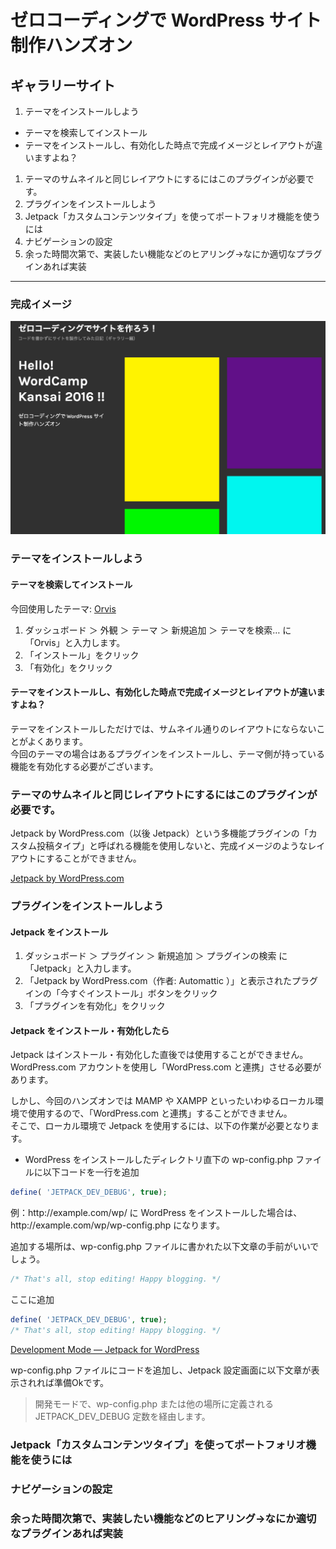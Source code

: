 # ゼロコーディングで WordPress サイト制作ハンズオン

## ギャラリーサイト

1. テーマをインストールしよう
  - テーマを検索してインストール
  - テーマをインストールし、有効化した時点で完成イメージとレイアウトが違いますよね？
1. テーマのサムネイルと同じレイアウトにするにはこのプラグインが必要です。
1. プラグインをインストールしよう
1. Jetpack「カスタムコンテンツタイプ」を使ってポートフォリオ機能を使うには
1. ナビゲーションの設定
1. 余った時間次第で、実装したい機能などのヒアリング→なにか適切なプラグインあれば実装

----

### 完成イメージ

<img src="images/flow-gallery/s1.png" alt="完成イメージ" width="960">

### テーマをインストールしよう

#### テーマを検索してインストール

今回使用したテーマ: [Orvis](https://ja.wordpress.org/themes/orvis/)

1. ダッシュボード ＞ 外観 ＞ テーマ ＞ 新規追加 ＞ テーマを検索… に「Orvis」と入力します。
1. 「インストール」をクリック
1. 「有効化」をクリック

#### テーマをインストールし、有効化した時点で完成イメージとレイアウトが違いますよね？

テーマをインストールしただけでは、サムネイル通りのレイアウトにならないことがよくあります。  
今回のテーマの場合はあるプラグインをインストールし、テーマ側が持っている機能を有効化する必要がございます。

### テーマのサムネイルと同じレイアウトにするにはこのプラグインが必要です。

Jetpack by WordPress.com（以後 Jetpack）という多機能プラグインの「カスタム投稿タイプ」と呼ばれる機能を使用しないと、完成イメージのようなレイアウトにすることができません。

[Jetpack by WordPress.com](https://ja.wordpress.org/plugins/jetpack/)

### プラグインをインストールしよう

#### Jetpack をインストール

1. ダッシュボード ＞ プラグイン ＞ 新規追加 ＞ プラグインの検索 に「Jetpack」と入力します。
1. 「Jetpack by WordPress.com（作者: Automattic ）」と表示されたプラグインの「今すぐインストール」ボタンをクリック
1. 「プラグインを有効化」をクリック

#### Jetpack をインストール・有効化したら

Jetpack はインストール・有効化した直後では使用することができません。
WordPress.com アカウントを使用し「WordPress.com と連携」させる必要があります。

しかし、今回のハンズオンでは MAMP や XAMPP といったいわゆるローカル環境で使用するので、「WordPress.com と連携」することができません。  
そこで、ローカル環境で Jetpack を使用するには、以下の作業が必要となります。

- WordPress をインストールしたディレクトリ直下の wp-config.php ファイルに以下コードを一行を追加

```php
define( 'JETPACK_DEV_DEBUG', true);
```

例：http&#58;//example.com/wp/ に WordPress をインストールした場合は、http&#58;//example.com/wp/wp-config.php になります。

追加する場所は、wp-config.php ファイルに書かれた以下文章の手前がいいでしょう。

```php
/* That's all, stop editing! Happy blogging. */
```

ここに追加

```php
define( 'JETPACK_DEV_DEBUG', true);
/* That's all, stop editing! Happy blogging. */
```

[Development Mode &#8212; Jetpack for WordPress](https://jetpack.com/support/development-mode/)

wp-config.php ファイルにコードを追加し、Jetpack 設定画面に以下文章が表示されれば準備Okです。

> 開発モードで、wp-config.php または他の場所に定義される JETPACK_DEV_DEBUG 定数を経由します。


### Jetpack「カスタムコンテンツタイプ」を使ってポートフォリオ機能を使うには

### ナビゲーションの設定

### 余った時間次第で、実装したい機能などのヒアリング→なにか適切なプラグインあれば実装
